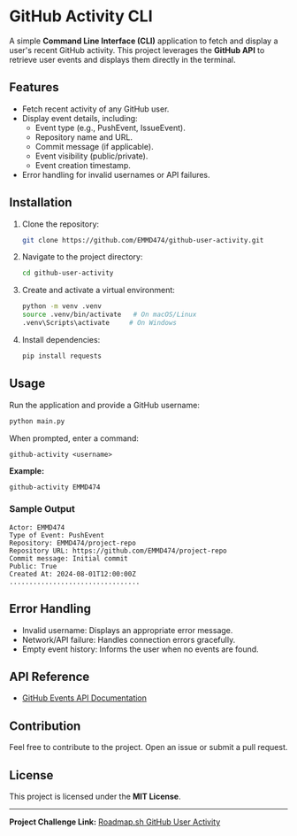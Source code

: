 # GitHub Activity CLI

A simple **Command Line Interface (CLI)** application to fetch and display a user's recent GitHub activity. This project leverages the **GitHub API** to retrieve user events and displays them directly in the terminal.

## Features
- Fetch recent activity of any GitHub user.
- Display event details, including:
  - Event type (e.g., PushEvent, IssueEvent).
  - Repository name and URL.
  - Commit message (if applicable).
  - Event visibility (public/private).
  - Event creation timestamp.
- Error handling for invalid usernames or API failures.

## Installation
1. Clone the repository:
   ```bash
   git clone https://github.com/EMMD474/github-user-activity.git
   ```
2. Navigate to the project directory:
   ```bash
   cd github-user-activity
   ```
3. Create and activate a virtual environment:
   ```bash
   python -m venv .venv
   source .venv/bin/activate   # On macOS/Linux
   .venv\Scripts\activate     # On Windows
   ```
4. Install dependencies:
   ```bash
   pip install requests
   ```

## Usage
Run the application and provide a GitHub username:
```bash
python main.py
```
When prompted, enter a command:
```plaintext
github-activity <username>
```
**Example:**
```plaintext
github-activity EMMD474
```

### Sample Output
```
Actor: EMMD474
Type of Event: PushEvent
Repository: EMMD474/project-repo
Repository URL: https://github.com/EMMD474/project-repo
Commit message: Initial commit
Public: True
Created At: 2024-08-01T12:00:00Z
.................................
```

## Error Handling
- Invalid username: Displays an appropriate error message.
- Network/API failure: Handles connection errors gracefully.
- Empty event history: Informs the user when no events are found.

## API Reference
- [GitHub Events API Documentation](https://docs.github.com/en/rest/activity/events)

## Contribution
Feel free to contribute to the project. Open an issue or submit a pull request.

## License
This project is licensed under the **MIT License**.

---
**Project Challenge Link:** [Roadmap.sh GitHub User Activity](https://roadmap.sh/projects/github-user-activity)

